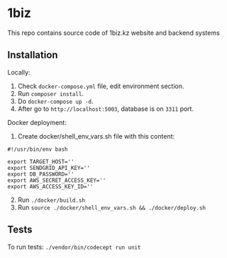 # 1biz

This repo contains source code of 1biz.kz website and backend systems

Installation
------------

Locally:

1. Check `docker-compose.yml` file, edit environment section.
2. Run `composer install`.
3. Do `docker-compose up -d`.
4. After go to `http://localhost:5003`, database is on `3311` port.

Docker deployment:

1. Create docker/shell_env_vars.sh file with this content:
```
#!/usr/bin/env bash

export TARGET_HOST=''
export SENDGRID_API_KEY=''
export DB_PASSWORD=''
export AWS_SECRET_ACCESS_KEY=''
export AWS_ACCESS_KEY_ID=''
```
2. Run `./docker/build.sh`
3. Run `source ./docker/shell_env_vars.sh && ./docker/deploy.sh`

Tests
-----

To run tests:
`./vendor/bin/codecept run unit`
